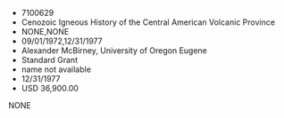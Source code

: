 * 7100629
* Cenozoic Igneous History of the Central American Volcanic Province
* NONE,NONE
* 09/01/1972,12/31/1977
* Alexander McBirney, University of Oregon Eugene
* Standard Grant
* name not available
* 12/31/1977
* USD 36,900.00

NONE